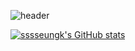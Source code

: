 ![header](https://capsule-render.vercel.app/api?type=waving&color=auto&height=200&section=header&text=Welcome%20to%20seungyeon's%20Github!%20&fontSize=28)


[![sssseungk's GitHub stats](https://github-readme-stats.vercel.app/api?username=sssseungk)](https://github.com/anuraghazra/github-readme-stats)
